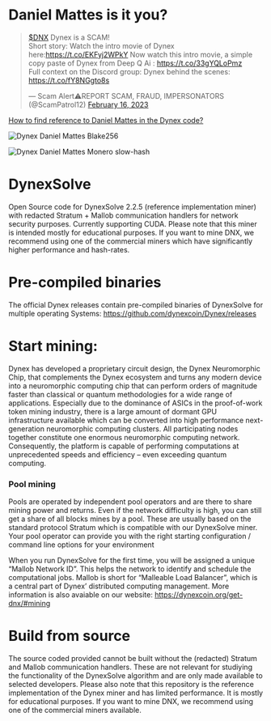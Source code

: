 # Daniel Mattes is it you?

<blockquote class="twitter-tweet"><p lang="en" dir="ltr"><a href="https://twitter.com/search?q=%24DNX&amp;src=ctag&amp;ref_src=twsrc%5Etfw">$DNX</a> Dynex is a SCAM! <br>Short story: Watch the intro movie of Dynex here:<a href="https://t.co/EKFyj2WPkY">https://t.co/EKFyj2WPkY</a> Now watch this intro movie, a simple copy paste of Dynex from Deep Q Ai : <a href="https://t.co/33gYQLoPmz">https://t.co/33gYQLoPmz</a><br>Full context on the Discord group: Dynex behind the scenes: <a href="https://t.co/fY8NGgto8s">https://t.co/fY8NGgto8s</a></p>&mdash; Scam Alert⚠️REPORT SCAM, FRAUD, IMPERSONATORS (@ScamPatrol12) <a href="https://twitter.com/ScamPatrol12/status/1626088064698441728?ref_src=twsrc%5Etfw">February 16, 2023</a></blockquote>

<a href="https://github.com/ares-austria/DynexSolve/blob/main/dynex-daniel-mattes.md">How to find reference to Daniel Mattes in the Dynex code?</a>

![Dynex Daniel Mattes Blake256](https://i.imgur.com/LYRZYk7.gif)

![Dynex Daniel Mattes Monero slow-hash](https://i.imgur.com/zUSN0KO.gif)

# DynexSolve
Open Source code for DynexSolve 2.2.5 (reference implementation miner) with redacted Stratum + Mallob communication handlers for network security purposes. Currently supporting CUDA. Please note that this miner is intended mostly for educational purposes. If you want to mine DNX, we recommend using one of the commercial miners which have significantly higher performance and hash-rates.

# Pre-compiled binaries
The official Dynex releases contain pre-compiled binaries of DynexSolve for multiple operating Systems:
https://github.com/dynexcoin/Dynex/releases

# Start mining:

Dynex has developed a proprietary circuit design, the Dynex Neuromorphic Chip, that complements the Dynex ecosystem and turns any modern device into a neuromorphic computing chip that can perform orders of magnitude faster than classical or quantum methodologies for a wide range of applications. Especially due to the dominance of ASICs in the proof-of-work token mining industry, there is a large amount of dormant GPU infrastructure available which can be converted into high performance next-generation neuromorphic computing clusters. All participating nodes together constitute one enormous neuromorphic computing network. Consequently, the platform is capable of performing computations at unprecedented speeds and efficiency – even exceeding quantum computing. 

### Pool mining
Pools are operated by independent pool operators and are there to share mining power and returns. Even if the network difficulty is high, you can still get a share of all blocks mines by a pool. These are usually based on the standard protocol Stratum which is compatible with our DynexSolve miner. Your pool operator can provide you with the right starting configuration / command line options for your environment

When you run DynexSolve for the first time, you will be assigned a unique “Mallob Network ID”. This helps the network to identify and schedule the computational jobs. Mallob is short for “Malleable Load Balancer”, which is a central part of Dynex’ distributed computing management. More information is also avaiable on our website: 
https://dynexcoin.org/get-dnx/#mining

# Build from source
The source coded provided cannot be built without the (redacted) Stratum and Mallob communication handlers. These are not relevant for studiying the functionality of the DynexSolve algorithm and are only made available to selected developers. Please also note that this repository is the reference implementation of the Dynex miner and has limited performance. It is mostly for educational purposes. If you want to mine DNX, we recommend using one of the commercial miners available.

